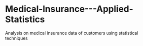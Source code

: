 # Medical-Insurance---Applied-Statistics
Analysis on medical insurance data of customers using statistical techniques

